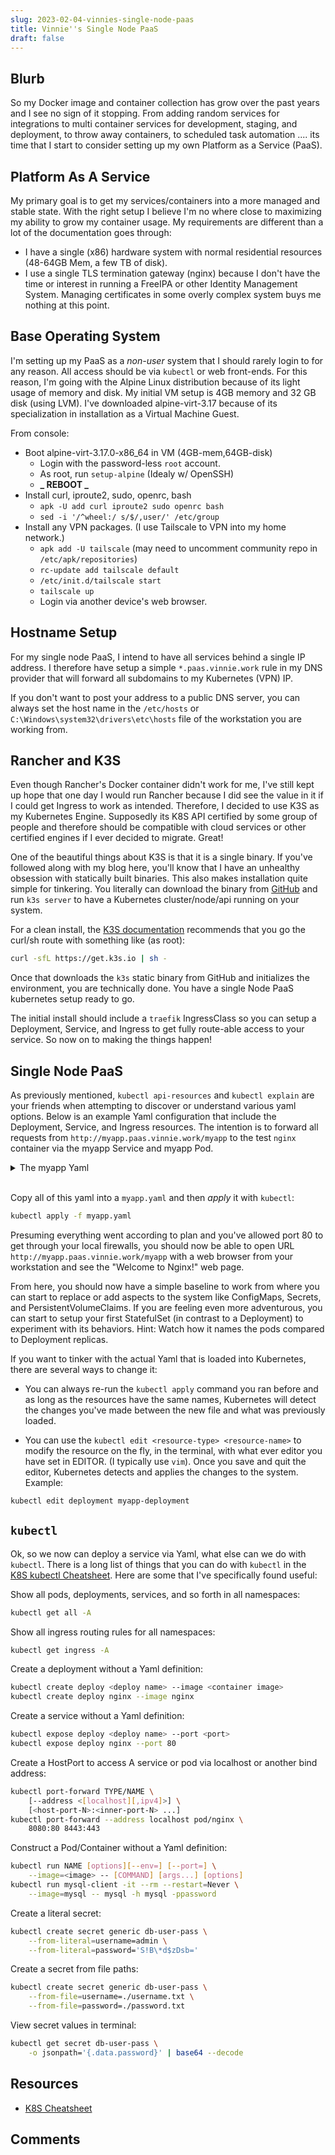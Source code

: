 ```yaml
---
slug: 2023-02-04-vinnies-single-node-paas
title: Vinnie''s Single Node PaaS
draft: false
---
```


## Blurb

So my Docker image and container collection has grow over the past years and I see no sign of it stopping. From adding random services for integrations to multi container services for development, staging, and deployment, to throw away containers, to scheduled task automation .... its time that I start to consider setting up my own Platform as a Service (PaaS).

<!-- truncate -->

## Platform As A Service

My primary goal is to get my services/containers into a more managed and stable state. With the right setup I believe I'm no where close to maximizing my ability to grow my container usage. My requirements are different than a lot of the documentation goes through:

- I have a single (x86) hardware system with normal residential resources (48-64GB Mem, a few TB of disk).
- I use a single TLS termination gateway (nginx) because I don't have the time or interest in running a FreeIPA or other Identity Management System. Managing certificates in some overly complex system buys me nothing at this point.

## Base Operating System

I'm setting up my PaaS as a _non-user_ system that I should rarely login to for any reason. All access should be via `kubectl` or web front-ends. For this reason, I'm going with the Alpine Linux distribution because of its light usage of memory and disk. My initial VM setup is 4GB memory and 32 GB disk (using LVM). I've downloaded alpine-virt-3.17 because of its specialization in installation as a Virtual Machine Guest.

From console:

- Boot alpine-virt-3.17.0-x86_64 in VM (4GB-mem,64GB-disk)
  - Login with the password-less `root` account.
  - As root, run `setup-alpine` (Idealy w/ OpenSSH)
  - **_ REBOOT _**
- Install curl, iproute2, sudo, openrc, bash
  - `apk -U add curl iproute2 sudo openrc bash`
  - `sed -i '/^wheel:/ s/$/,user/' /etc/group`
- Install any VPN packages. (I use Tailscale to VPN into my home network.)
  - `apk add -U tailscale` (may need to uncomment community repo in `/etc/apk/repositories`)
  - `rc-update add tailscale default`
  - `/etc/init.d/tailscale start`
  - `tailscale up`
  - Login via another device's web browser.

## Hostname Setup

For my single node PaaS, I intend to have all services behind a single IP address. I therefore have setup a simple `*.paas.vinnie.work` rule in my DNS provider that will forward all subdomains to my Kubernetes (VPN) IP.

If you don't want to post your address to a public DNS server, you can always set the host name in the `/etc/hosts` or `C:\Windows\system32\drivers\etc\hosts` file of the workstation you are working from.

## Rancher and K3S

Even though Rancher's Docker container didn't work for me, I've still kept up hope that one day I would run Rancher because I did see the value in it if I could get Ingress to work as intended. Therefore, I decided to use K3S as my Kubernetes Engine. Supposedly its K8S API certified by some group of people and therefore should be compatible with cloud services or other certified engines if I ever decided to migrate. Great!

One of the beautiful things about K3S is that it is a single binary. If you've followed along with my blog here, you'll know that I have an unhealthy obsession with statically built binaries. This also makes installation quite simple for tinkering. You literally can download the binary from [GitHub](https://github.com/k3s-io/k3s) and run `k3s server` to have a Kubernetes cluster/node/api running on your system.

For a clean install, the [K3S documentation](https://docs.k3s.io/) recommends that you go the curl/sh route with something like (as root):

```sh
curl -sfL https://get.k3s.io | sh -
```

Once that downloads the `k3s` static binary from GitHub and initializes the environment, you are technically done. You have a single Node PaaS kubernetes setup ready to go.

The initial install should include a `traefik` IngressClass so you can setup a Deployment, Service, and Ingress to get fully route-able access to your service. So now on to making the things happen!

## Single Node PaaS

As previously mentioned, `kubectl api-resources` and `kubectl explain` are your friends when attempting to discover or understand various yaml options. Below is an example Yaml configuration that include the Deployment, Service, and Ingress resources. The intention is to forward all requests from `http://myapp.paas.vinnie.work/myapp` to the test `nginx` container via the myapp Service and myapp Pod.

<details>

<summary>The myapp Yaml</summary>

```yaml
apiVersion: apps/v1
kind: Deployment
metadata:
  name: myapp-deployment
  labels:
    app: myapp-deployment
spec:
  replicas: 1
  selector:
    matchLabels:
      app: myapp
  template:
    metadata:
      labels:
        app: myapp
    spec:
      containers:
        - name: nginx
          image: nginx:latest
          ports:
            - containerPort: 80
---
apiVersion: v1
kind: Service
metadata:
  name: myapp-svc
  namespace: default
  labels:
    app: myapp-svc
spec:
  type: ClusterIP
  selector:
    app: myapp
  ports:
    - name: http
      protocol: TCP
      port: 80
      targetPort: 80
---
# Note: This is a Middleware required to do URL rewriting with Traefik
# Note: To learn more, see the Traefik Ingress Documentation online.
apiVersion: traefik.containo.us/v1alpha1
kind: Middleware
metadata:
  name: strip-prefix
  # No namespace defined
spec:
  stripPrefixRegex:
    regex:
      - ^/[^/]+
---
apiVersion: networking.k8s.io/v1
kind: Ingress
metadata:
  name: myapp-traefik
  namespace: default
  annotations:
    ingress.kubernetes.io/ssl-redirect: 'false'
    traefik.ingress.kubernetes.io/router.middlewares: default-strip-prefix@kubernetescrd
spec:
  ingressClassName: traefik
  rules:
    - host: myapp.paas.vinnie.work
      http:
        paths:
          - pathType: Prefix
            path: /myapp
            backend:
              service:
                name: myapp-svc
                port:
                  number: 80
```

</details><br />

Copy all of this yaml into a `myapp.yaml` and then _apply_ it with `kubectl`:

```sh
kubectl apply -f myapp.yaml
```

Presuming everything went according to plan and you've allowed port 80 to get through your local firewalls, you should now be able to open URL `http://myapp.paas.vinnie.work/myapp` with a web browser from your workstation and see the "Welcome to Nginx!" web page.

From here, you should now have a simple baseline to work from where you can start to replace or add aspects to the system like ConfigMaps, Secrets, and PersistentVolumeClaims. If you are feeling even more adventurous, you can start to setup your first StatefulSet (in contrast to a Deployment) to experiment with its behaviors. Hint: Watch how it names the pods compared to Deployment replicas.

If you want to tinker with the actual Yaml that is loaded into Kubernetes, there are several ways to change it:

- You can always re-run the `kubectl apply` command you ran before and as long as the resources have the same names, Kubernetes will detect the changes you've made between the new file and what was previously loaded.

- You can use the `kubectl edit <resource-type> <resource-name>` to modify the resource on the fly, in the terminal, with what ever editor you have set in EDITOR. (I typically use `vim`). Once you save and quit the editor, Kubernetes detects and applies the changes to the system. Example:

```sh
kubectl edit deployment myapp-deployment
```

## `kubectl`

Ok, so we now can deploy a service via Yaml, what else can we do with `kubectl`. There is a long list of things that you can do with `kubectl` in the [K8S kubectl Cheatsheet](https://kubernetes.io/docs/reference/kubectl/cheatsheet/). Here are some that I've specifically found useful:

Show all pods, deployments, services, and so forth in all namespaces:

```sh
kubectl get all -A
```

Show all ingress routing rules for all namespaces:

```sh
kubectl get ingress -A
```

Create a deployment without a Yaml definition:

```sh
kubectl create deploy <deploy name> --image <container image>
kubectl create deploy nginx --image nginx
```

Create a service without a Yaml definition:

```sh
kubectl expose deploy <deploy name> --port <port>
kubectl expose deploy nginx --port 80
```

Create a HostPort to access A service or pod via localhost or another bind address:

```sh
kubectl port-forward TYPE/NAME \
    [--address <[localhost][,ipv4]>] \
    [<host-port-N>:<inner-port-N> ...]
kubectl port-forward --address localhost pod/nginx \
    8080:80 8443:443
```

Construct a Pod/Container without a Yaml definition:

```sh
kubectl run NAME [options][--env=] [--port=] \
    --image=<image> -- [COMMAND] [args...] [options]
kubectl run mysql-client -it --rm --restart=Never \
    --image=mysql -- mysql -h mysql -ppassword
```

Create a literal secret:

```sh
kubectl create secret generic db-user-pass \
    --from-literal=username=admin \
    --from-literal=password='S!B\*d$zDsb='
```

Create a secret from file paths:

```sh
kubectl create secret generic db-user-pass \
    --from-file=username=./username.txt \
    --from-file=password=./password.txt
```

View secret values in terminal:

```sh
kubectl get secret db-user-pass \
    -o jsonpath='{.data.password}' | base64 --decode
```

## Resources

- [K8S Cheatsheet](https://kubernetes.io/docs/reference/kubectl/cheatsheet/)

## Comments

<Comments />
